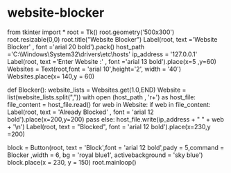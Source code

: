 # website-blocker
from tkinter import *
root = Tk()
root.geometry('500x300')
root.resizable(0,0)
root.title("Website Blocker")
Label(root, text ='Website Blocker' , font ='arial 20 bold').pack()
host_path ='C:\Windows\System32\drivers\etc\hosts'
ip_address = '127.0.0.1'
Label(root, text ='Enter Website :' , font ='arial 13 bold').place(x=5 ,y=60)
Websites = Text(root,font = 'arial 10',height='2', width = '40')
Websites.place(x= 140,y = 60)

def Blocker():
    website_lists = Websites.get(1.0,END)
    Website = list(website_lists.split(","))
    with open (host_path , 'r+') as host_file:
        file_content = host_file.read()
        for web in Website:
            if web in file_content:
                Label(root, text = 'Already Blocked' , font = 'arial 12 bold').place(x=200,y=200)
                pass
            else:
                host_file.write(ip_address + " " + web + '\n')
                Label(root, text = "Blocked", font = 'arial 12 bold').place(x=230,y =200)

block = Button(root, text = 'Block',font = 'arial 12 bold',pady = 5,command = Blocker ,width = 6, bg = 'royal blue1', activebackground = 'sky blue')
block.place(x = 230, y = 150)
root.mainloop()
